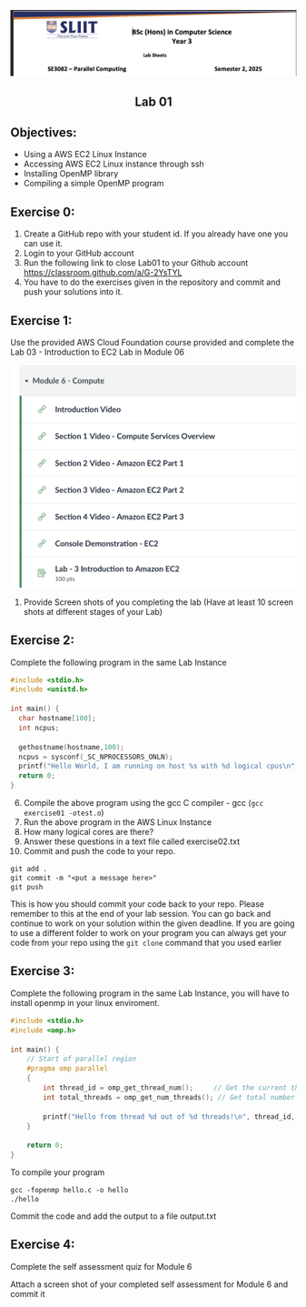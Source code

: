 ![lab](/resources/pclogo.png)
## <div align="center">Lab 01</div>

## Objectives:  
* Using a AWS EC2 Linux Instance
* Accessing AWS EC2 Linux instance through ssh
* Installing OpenMP library
* Compiling a simple OpenMP program

## Exercise 0:

1. Create a GitHub repo with your student id.  If you already have one you can use it.
2. Login to your GitHub account
3. Run the following link to close Lab01 to your Github account https://classroom.github.com/a/G-2YsTYL
4. You have to do the exercises given in the repository and commit and push your solutions into it.

## Exercise 1:
Use the provided AWS Cloud Foundation course provided and complete the Lab 03 - Introduction to EC2 Lab in Module 06

![lab2](/resources/ec2lab.png)

1. Provide Screen shots of you completing the lab (Have at least 10 screen shots at different stages of your Lab)

## Exercise 2:


Complete the following program in the same Lab Instance

```c
#include <stdio.h>
#include <unistd.h>

int main() {
  char hostname[100];
  int ncpus;

  gethostname(hostname,100);
  ncpus = sysconf(_SC_NPROCESSORS_ONLN);
  printf("Hello World, I am running on host %s with %d logical cpus\n", hostname, ncpus);
  return 0;
}
```

6.	Compile the above program using the gcc C compiler - gcc (```gcc exercise01 -otest.o```)
7.	Run the above program in the AWS Linux Instance
8.	How many logical cores are there?
9.  Answer these questions in a text file called exercise02.txt
10. Commit and push the code to your repo.

```
git add .
git commit -m "<put a message here>"
git push
```
This is how you should commit your code back to your repo.  Please remember to this at the end of your lab session.  You can go back and continue to work on your solution within the given deadline.  If you are going to use a different folder to work on your program you can always get your code from your repo using the ```git clone``` command that you used earlier

## Exercise 3:


Complete the following program in the same Lab Instance, you will have to install openmp in your linux enviroment.

```c
#include <stdio.h>
#include <omp.h>

int main() {
    // Start of parallel region
    #pragma omp parallel
    {
        int thread_id = omp_get_thread_num();     // Get the current thread ID
        int total_threads = omp_get_num_threads(); // Get total number of threads

        printf("Hello from thread %d out of %d threads!\n", thread_id, total_threads);
    }

    return 0;
}
```
To compile your program
```
gcc -fopenmp hello.c -o hello
./hello
```

Commit the code and add the output to a file output.txt 

## Exercise 4:

Complete the self assessment quiz for Module 6

Attach a screen shot of your completed self assessment for Module 6 and commit it

